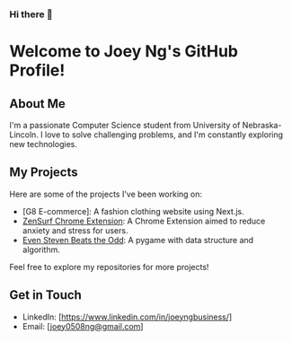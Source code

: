 ### Hi there 👋

<!--
**joeyngg/joeyngg** is a ✨ _special_ ✨ repository because its `README.md` (this file) appears on your GitHub profile.

Here are some ideas to get you started:

- 🔭 I’m currently working on ...
- 🌱 I’m currently learning ...
- 👯 I’m looking to collaborate on ...
- 🤔 I’m looking for help with ...
- 💬 Ask me about ...
- 📫 How to reach me: ...
- 😄 Pronouns: ...
- ⚡ Fun fact: ...
-->

# Welcome to Joey Ng's GitHub Profile!

## About Me
I'm a passionate Computer Science student from University of Nebraska-Lincoln. I love to solve challenging problems, and I'm constantly exploring new technologies.

## My Projects
Here are some of the projects I've been working on:

- [G8 E-commerce]: A fashion clothing website using Next.js.
- [ZenSurf Chrome Extension](https://github.com/The-Struggle-Bus/ZenSurf): A Chrome Extension aimed to reduce anxiety and stress for users.
- [Even Steven Beats the Odd](https://github.com/joeyngg/CornHacks2024): A pygame with data structure and algorithm.

Feel free to explore my repositories for more projects!

## Get in Touch
- LinkedIn: [https://www.linkedin.com/in/joeyngbusiness/]
- Email: [joey0508ng@gmail.com]

